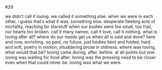 #29

we didn’t call it loving. we called it something else. when we were in each other, i guess that’s what it was. something else. desperate fleeting acts of mortality, reaching for starstuff when our bodies were too small, too frail, our hearts too broken. call it many names, call it love, call it nothing. what is loving after all? where do our needs get us when all is said and done? here and now, enriching. no past, no future. just bodies bent and folded, hard and soft, poetry in motion, shuddering prose in stillness. where was loving, what would that be? loving came during, after, before. at all points but one. loving was waiting for food after. loving was the pressing need to be closer even when that could never be. loving was what we were. 